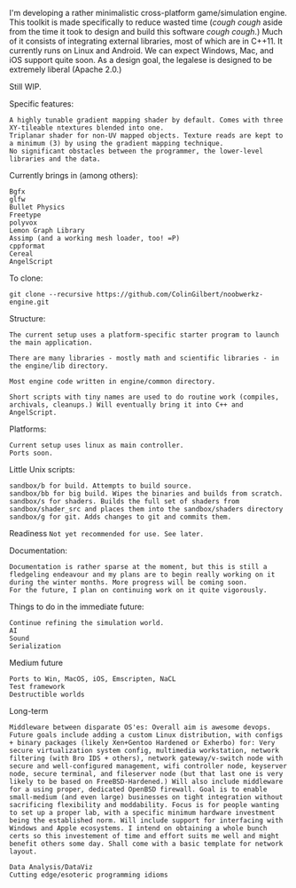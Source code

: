 I'm developing a rather minimalistic cross-platform game/simulation engine. This toolkit is made specifically to reduce wasted time (*cough cough* aside from the time it took to design and build this software *cough cough*.) Much of it consists of integrating external libraries, most of which are in C++11. It currently runs on Linux and Android. We can expect Windows, Mac, and iOS support quite soon. As a design goal, the legalese is designed to be extremely liberal (Apache 2.0.)

Still WIP.

Specific features:
```
A highly tunable gradient mapping shader by default. Comes with three XY-tileable ntextures blended into one.
Triplanar shader for non-UV mapped objects. Texture reads are kept to a minimum (3) by using the gradient mapping technique.
No significant obstacles between the programmer, the lower-level libraries and the data.
```

Currently brings in (among others):
```
Bgfx
glfw
Bullet Physics
Freetype
polyvox
Lemon Graph Library 
Assimp (and a working mesh loader, too! =P)
cppformat
Cereal
AngelScript
```

To clone:
```
git clone --recursive https://github.com/ColinGilbert/noobwerkz-engine.git
```

Structure:
```
The current setup uses a platform-specific starter program to launch the main application.

There are many libraries - mostly math and scientific libraries - in the engine/lib directory.

Most engine code written in engine/common directory.

Short scripts with tiny names are used to do routine work (compiles, archivals, cleanups.) Will eventually bring it into C++ and AngelScript.
```

Platforms:
```
Current setup uses linux as main controller.
Ports soon.
```


Little Unix scripts:
```
sandbox/b for build. Attempts to build source.
sandbox/bb for big build. Wipes the binaries and builds from scratch.
sandbox/s for shaders. Builds the full set of shaders from sandbox/shader_src and places them into the sandbox/shaders directory
sandbox/g for git. Adds changes to git and commits them.
```

Readiness
``
Not yet recommended for use. See later.
``

Documentation:
```
Documentation is rather sparse at the moment, but this is still a fledgeling endeavour and my plans are to begin really working on it during the winter months. More progress will be coming soon.
For the future, I plan on continuing work on it quite vigorously.
```

Things to do in the immediate future:
```
Continue refining the simulation world.
AI
Sound
Serialization
```

Medium future
```
Ports to Win, MacOS, iOS, Emscripten, NaCL
Test framework
Destructible worlds
```

Long-term
```
Middleware between disparate OS'es: Overall aim is awesome devops. Future goals include adding a custom Linux distribution, with configs + binary packages (likely Xen+Gentoo Hardened or Exherbo) for: Very secure virtualization system config, multimedia workstation, network filtering (with Bro IDS + others), network gateway/v-switch node with secure and well-configured management, wifi controller node, keyserver node, secure terminal, and fileserver node (but that last one is very likely to be based on FreeBSD-Hardened.) Will also include middleware for a using proper, dedicated OpenBSD firewall. Goal is to enable small-medium (and even large) businesses on tight integration without sacrificing flexibility and moddability. Focus is for people wanting to set up a proper lab, with a specific minimum hardware investment being the established norm. Will include support for interfacing with Windows and Apple ecosystems. I intend on obtaining a whole bunch certs so this investement of time and effort suits me well and might benefit others some day. Shall come with a basic template for network layout.

Data Analysis/DataViz
Cutting edge/esoteric programming idioms
```
